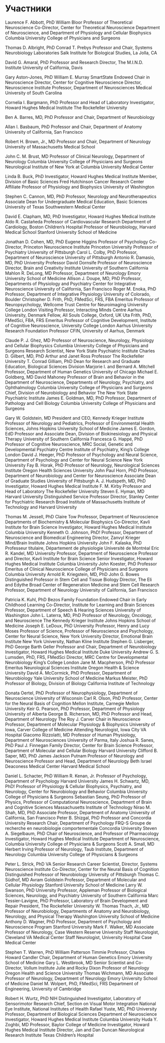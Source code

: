 # Участники 

Laurence F. Abbott, PhD
William Bloor Professor of Theoretical Neuroscience
Co-Director, Center for Theoretical Neuroscience
Department of Neuroscience, and Department of
Physiology and Cellular Biophysics
Columbia University College of Physicians and
Surgeons

Thomas D. Albright, PhD
Conrad T. Prebys Professor and Chair,
Systems Neurobiology Laboratories
Salk Institute for Biological Studies, La Jolla, CA

David G. Amaral, PhD
Professor and Research Director,
The M.I.N.D. Institute
University of California, Davis

Gary Aston-Jones, PhD
William E. Murray SmartState Endowed Chair in
Neuroscience
Director, Center for Cognitive Neuroscience
Director, Neuroscience Institute
Professor, Department of Neurosciences
Medical University of South Carolina

Cornelia I. Bargmann, PhD
Professor and Head of Laboratory
Investigator, Howard Hughes Medical Institute
The Rockefeller University

Ben A. Barres, MD, PhD
Professor and Chair, Department of
Neurobiology

Allan I. Basbaum, PhD
Professor and Chair, Department of Anatomy
University of California, San Francisco

Robert H. Brown, Jr., MD
Professor and Chair, Department of Neurology
University of Massachusetts Medical School

John C. M. Brust, MD
Professor of Clinical Neurology,
Department of Neurology
Columbia University College of Physicians
and Surgeons
Neurological Institute of New York at Columbia
University Medical Center

Linda B. Buck, PhD
Investigator, Howard Hughes Medical Institute
Member, Division of Basic Sciences
Fred Hutchinson Cancer Research Center
Affiliate Professor of Physiology and Biophysics
University of Washington

Stephen C. Cannon, MD, PhD
Professor, Neurology and Neurotherapeutics
Associate Dean for Undergraduate Medical
Education, Basic Sciences
University of Texas Southwestern Medical Center

David E. Clapham, MD, PhD
Investigator, Howard Hughes Medical Institute
Aldo R. Castañeda Professor of Cardiovascular
Research
Department of Cardiology, Boston Children’s Hospital
Professor of Neurobiology, Harvard Medical School
Stanford University School of Medicine

Jonathan D. Cohen, MD, PhD
Eugene Higgins Professor of Psychology
Co-Director, Princeton Neuroscience Institute
Princeton University
Professor of Psychiatry
University of Pittsburgh
Carol L. Colby, PhD
Professor,
Department of Neuroscience
University of Pittsburgh
Antonio R. Damasio, MD, PhD
University Professor
David Dornsife Professor of Neuroscience
Director, Brain and Creativity Institute
University of Southern California
Mahlon R. DeLong, MD
Professor, Department of Neurology
Emory University School of Medicine
Allison J. Doupe, MD, PhD
Professor, Departments of Physiology and Psychiatry
Center for Integrative Neuroscience
University of California, San Francisco
Roger M. Enoka, PhD
Professor, Department of Integrative Physiology
University of Colorado, Boulder
Christopher D. Frith, PhD, FMedSci, FRS, FBA
Emeritus Professor of Neuropsychology,
Wellcome Trust Centre for Neuroimaging
University College London
Visiting Professor, Interacting Minds Centre
Aarhus University, Denmark
Fellow, All Souls College, Oxford, UK
Uta Frith, PhD, FMedSci, FBA, FRS
Emeritus Professor of Cognitive Development,
Institute of Cognitive Neuroscience, University
College London
Aarhus University Research Foundation Professor
CFIN, University of Aarhus, Denmark

Claude P. J. Ghez, MD
Professor of Neuroscience, Neurology, Physiology
and Cellular Biophysics
Columbia University College of Physicians
and Surgeons
Research Scientist, New York State Psychiatric
Institute
Charles D. Gilbert, MD, PhD
Arthur and Janet Ross Professor
The Rockefeller University
T. Conrad Gilliam, PhD
Dean for Research and Graduate Education,
Biological Sciences Division
Marjorie I. and Bernard A. Mitchell Professor,
Department of Human Genetics
University of Chicago
Michael E. Goldberg, MD
David Mahoney Professor of Brain and Behavior in
the Department of Neuroscience,
Departments of Neurology, Psychiatry, and
Ophthalmology
Columbia University College of Physicians
and Surgeons
Chief, Division of Neurobiology and Behavior
The New York State Psychiatric Institute
James E. Goldman, MD, PhD
Professor, Department of Pathology and Cell Biology
Columbia University College of Physicians and
Surgeons

Gary W. Goldstein, MD
President and CEO, Kennedy Krieger Institute
Professor of Neurology and Pediatrics,
Professor of Environmental Health Sciences,
Johns Hopkins University School of Medicine
James E. Gordon, EdD
Professor and Associate Dean,
Division of Biokinesiology and Physical Therapy
University of Southern California
Francesca G. Happé, PhD
Professor of Cognitive Neuroscience,
MRC Social, Genetic and Developmental Psychiatry
Centre
Institute of Psychiatry, King’s College London
David J. Heeger, PhD
Professor of Psychology and Neural Science,
Department of Psychology and Center for
Neural Science
New York University
Fay B. Horak, PhD
Professor of Neurology,
Neurological Sciences Institute
Oregon Health Sciences University
John Paul Horn, PhD
Professor, Department of Neurobiology and Center
for Neuroscience
Associate Dean of Graduate Studies
University of Pittsburgh
A. J. Hudspeth, MD, PhD
Investigator, Howard Hughes Medical Institute
F. M. Kirby Professor and Head of Laboratory
The Rockefeller University
Steven E. Hyman, MD
Harvard University Distinguished Service Professor
Director, Stanley Center for Psychiatric Research
Broad Institute of Massachusetts Institute of
Technology and Harvard University

Thomas M. Jessell, PhD
Claire Tow Professor,
Department of Neuroscience
Departments of Biochemistry & Molecular Biophysics
Co-Director, Kavli Institute for Brain Science
Investigator, Howard Hughes Medical Institute
Columbia University
Kenneth O. Johnson, PhD!
Professor, Department of Neuroscience and
Biomedical Engineering
Director, Zanvyl Krieger Mind/Brain Institute
Johns Hopkins University
John F. Kalaska, PhD
Professeur titulaire,
Département de physiologie
Université de Montréal
Eric R. Kandel, MD
University Professor, Department of Neuroscience
Professor and Director, Kavli Institute for Brain
Science
Senior Investigator, Howard Hughes Medical
Institute
Columbia University
John Koester, PhD
Professor Emeritus of Clinical Neuroscience
College of Physicians and Surgeons
Columbia University
Arnold R. Kriegstein, MD, PhD
John G. Bowes Distinguished Professor in Stem Cell
and Tissue Biology
Director, The Eli and Edythe Broad Center of
Regeneration Medicine and Stem Cell Research
Professor, Department of Neurology
University of California, San Francisco

Patricia K. Kuhl, PhD
Bezos Family Foundation Endowed Chair in Early
Childhood Learning
Co-Director, Institute for Learning and Brain Sciences
Professor, Department of Speech & Hearing Sciences
University of Washington
John L. Laterra, MD, PhD
Professor of Neurology, Oncology, and Neuroscience
The Kennedy Krieger Institute
Johns Hopkins School of Medicine
Joseph E. LeDoux, PhD
University Professor,
Henry and Lucy Moses Professor of Science,
Professor of Neuroscience and Psychology,
Center for Neural Science, New York University
Director, Emotional Brain Institute
New York University, Nathan Kline Institute
Stephen G. Lisberger, PhD
George Barth Geller Professor and Chair,
Department of Neurobiology
Investigator, Howard Hughes Medical Institute
Duke University
Andrew G. S. Lumsden, PhD, FRS, FMedSci
Director, MRC Centre for Developmental
Neurobiology
King’s College London
Jane M. Macpherson, PhD
Professor Emeritus
Neurological Sciences Institute
Oregon Health & Science University
David A. McCormick, PhD
Professor, Department of Neurobiology
Yale University School of Medicine
Markus Meister, PhD
Professor of Biology,
Division of Biology
California Institute of Technology

Donata Oertel, PhD
Professor of Neurophysiology,
Department of Neuroscience
University of Wisconsin
Carl R. Olson, PhD
Professor, Center for the Neural Basis of Cognition
Mellon Institute, Carnegie Mellon University
Keir G. Pearson, PhD
Professor, Department of Physiology
University of Alberta
George B. Richerson, MD, PhD
Professor and Head, Department of Neurology
The Roy J. Carver Chair in Neuroscience
Professor, Department of Molecular Physiology &
Biophysics
University of Iowa, Carver College of Medicine
Attending Neurologist, Iowa City VA Hospital
Giacomo Rizzolatti, MD
Professor of Human Physiology,
Department of Neurosciences
University of Parma, Italy
Joshua R. Sanes, PhD
Paul J. Finnegan Family Director,
Center for Brain Science
Professor, Department of Molecular and
Cellular Biology
Harvard University
Clifford B. Saper, MD, PhD
James Jackson Putnam Professor of Neurology
and Neuroscience
Professor and Head, Department of Neurology
Beth Israel Deaconess Medical Center
Harvard Medical School

Daniel L. Schacter, PhD
William R. Kenan, Jr. Professor of Psychology,
Department of Psychology
Harvard University
James H. Schwartz, MD, PhD!
Professor of Physiology & Cellular Biophysics,
Psychiatry, and Neurology,
Center for Neurobiology and Behavior
Columbia University College of Physicians &
Surgeons
Sebastian Seung, PhD
Professor of Physics,
Professor of Computational Neuroscience,
Department of Brain and Cognitive Sciences
Massachusetts Institute of Technology
Nirao M. Shah, MD, PhD
Associate Professor,
Department of Anatomy
University of California, San Francisco
Peter B. Shizgal, PhD
Professor and Concordia University Research Chair,
Department of Psychology
FRQ-S Groupe de recherche en neurobiologie
comportementale
Concordia University
Steven A. Siegelbaum, PhD
Chair of Neuroscience, and Professor of Pharmacology
Investigator, Howard Hughes Medical Institute
Department of Neuroscience, Columbia University
College of Physicians & Surgeons
Scott A. Small, MD
Herbert Irving Professor of Neurology,
Taub Institute, Department of Neurology
Columbia University College of Physicians &
Surgeons

Peter L. Strick, PhD
VA Senior Research Career Scientist,
Director, Systems Neuroscience Institute
Co-Director, Center for the Neural Basis of Cognition
Distinguished Professor of Neurobiology
University of Pittsburgh
Thomas C. Südhof, MD
Avram Goldstein Professor,
Department of Molecular and Cellular Physiology
Stanford University School of Medicine
Larry W. Swanson, PhD
University Professor,
Appleman Professor of Biological Sciences,
Neurology, and Psychiatry
University of Southern California
Marc Tessier-Lavigne, PhD
Professor, Laboratory of Brain Development and
Repair
President, The Rockefeller University
W. Thomas Thach, Jr., MD
Professor of Neurobiology,
Departments of Anatomy and Neurobiology,
Neurology, and Physical Therapy
Washington University School of Medicine
Anthony D. Wagner, PhD
Professor, Department of Psychology and
Neuroscience Program
Stanford University
Mark F. Walker, MD
Associate Professor of Neurology,
Case Western Reserve University
Staff Neurologist, Cleveland VA Medical Center
Staff Neurologist, University Hospital Case
Medical Center

Stephen T. Warren, PhD
William Patterson Timmie Professor,
Charles Howard Candler Chair,
Department of Human Genetics
Emory University School of Medicine
Gary L. Westbrook, MD
Senior Scientist and Co-Director, Vollum Institute
Julie and Rocky Dixon Professor of Neurology
Oregon Health and Science University
Thomas Wichmann, MD
Associate Professor of Neurology,
Department of Neurology
Emory University School of Medicine
Daniel M. Wolpert, PhD, FMedSci, FRS
Department of Engineering,
University of Cambridge

Robert H. Wurtz, PhD
NIH Distinguished Investigator,
Laboratory of Sensorimotor Research
Chief, Section on Visual Motor Integration
National Eye Institute, National Institutes of Health
Rafael Yuste, MD, PhD
University Professor,
Department of Biological Sciences
Department of Neuroscience
Investigator, Howard Hughes Medical Institute
Columbia University
Huda Y. Zoghbi, MD
Professor, Baylor College of Medicine
Investigator, Howard Hughes Medical Institute
Director, Jan and Dan Duncan Neurological Research
Institute
Texas Children’s Hospital
